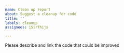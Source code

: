 ```yaml
---
name: Clean up report
about: Suggest a cleanup for code
title: ''
labels: cleanup
assignees: iSirThijs

---
```


Please describe and link the code that could be improved
